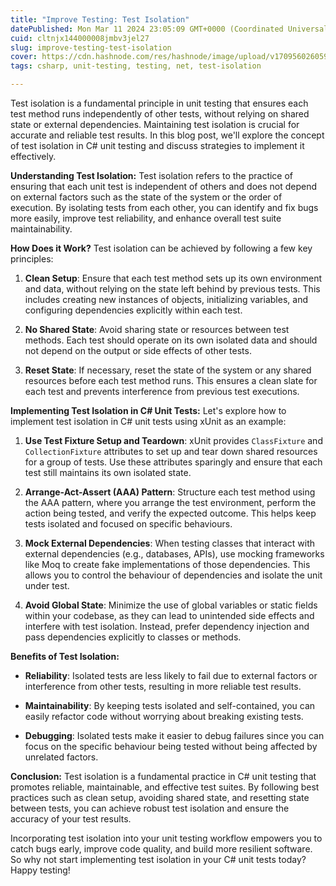 ```yaml
---
title: "Improve Testing: Test Isolation"
datePublished: Mon Mar 11 2024 23:05:09 GMT+0000 (Coordinated Universal Time)
cuid: cltnjx144000008jmbv3jel27
slug: improve-testing-test-isolation
cover: https://cdn.hashnode.com/res/hashnode/image/upload/v1709560260596/cb725b0a-f3d6-41a4-9e29-6823fc0aec0f.png
tags: csharp, unit-testing, testing, net, test-isolation

---
```


Test isolation is a fundamental principle in unit testing that ensures each test method runs independently of other tests, without relying on shared state or external dependencies. Maintaining test isolation is crucial for accurate and reliable test results. In this blog post, we'll explore the concept of test isolation in C# unit testing and discuss strategies to implement it effectively.

**Understanding Test Isolation:** Test isolation refers to the practice of ensuring that each unit test is independent of others and does not depend on external factors such as the state of the system or the order of execution. By isolating tests from each other, you can identify and fix bugs more easily, improve test reliability, and enhance overall test suite maintainability.

**How Does it Work?** Test isolation can be achieved by following a few key principles:

1. **Clean Setup**: Ensure that each test method sets up its own environment and data, without relying on the state left behind by previous tests. This includes creating new instances of objects, initializing variables, and configuring dependencies explicitly within each test.
    
2. **No Shared State**: Avoid sharing state or resources between test methods. Each test should operate on its own isolated data and should not depend on the output or side effects of other tests.
    
3. **Reset State**: If necessary, reset the state of the system or any shared resources before each test method runs. This ensures a clean slate for each test and prevents interference from previous test executions.
    

**Implementing Test Isolation in C# Unit Tests:** Let's explore how to implement test isolation in C# unit tests using xUnit as an example:

1. **Use Test Fixture Setup and Teardown**: xUnit provides `ClassFixture` and `CollectionFixture` attributes to set up and tear down shared resources for a group of tests. Use these attributes sparingly and ensure that each test still maintains its own isolated state.
    
2. **Arrange-Act-Assert (AAA) Pattern**: Structure each test method using the AAA pattern, where you arrange the test environment, perform the action being tested, and verify the expected outcome. This helps keep tests isolated and focused on specific behaviours.
    
3. **Mock External Dependencies**: When testing classes that interact with external dependencies (e.g., databases, APIs), use mocking frameworks like Moq to create fake implementations of those dependencies. This allows you to control the behaviour of dependencies and isolate the unit under test.
    
4. **Avoid Global State**: Minimize the use of global variables or static fields within your codebase, as they can lead to unintended side effects and interfere with test isolation. Instead, prefer dependency injection and pass dependencies explicitly to classes or methods.
    

**Benefits of Test Isolation:**

* **Reliability**: Isolated tests are less likely to fail due to external factors or interference from other tests, resulting in more reliable test results.
    
* **Maintainability**: By keeping tests isolated and self-contained, you can easily refactor code without worrying about breaking existing tests.
    
* **Debugging**: Isolated tests make it easier to debug failures since you can focus on the specific behaviour being tested without being affected by unrelated factors.
    

**Conclusion:** Test isolation is a fundamental practice in C# unit testing that promotes reliable, maintainable, and effective test suites. By following best practices such as clean setup, avoiding shared state, and resetting state between tests, you can achieve robust test isolation and ensure the accuracy of your test results.

Incorporating test isolation into your unit testing workflow empowers you to catch bugs early, improve code quality, and build more resilient software. So why not start implementing test isolation in your C# unit tests today? Happy testing!